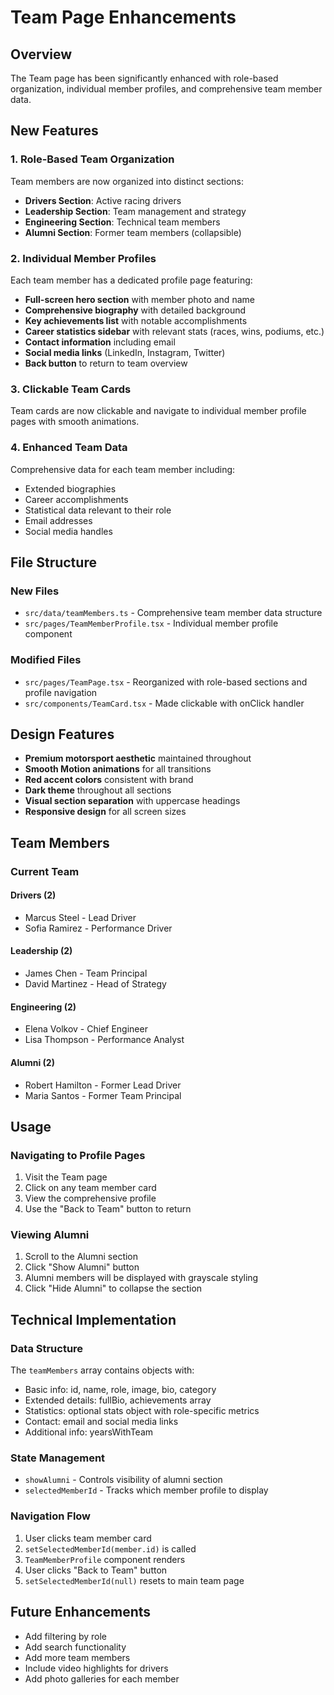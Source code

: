 # Team Page Enhancements

## Overview
The Team page has been significantly enhanced with role-based organization, individual member profiles, and comprehensive team member data.

## New Features

### 1. Role-Based Team Organization
Team members are now organized into distinct sections:
- **Drivers Section**: Active racing drivers
- **Leadership Section**: Team management and strategy
- **Engineering Section**: Technical team members
- **Alumni Section**: Former team members (collapsible)

### 2. Individual Member Profiles
Each team member has a dedicated profile page featuring:
- **Full-screen hero section** with member photo and name
- **Comprehensive biography** with detailed background
- **Key achievements list** with notable accomplishments
- **Career statistics sidebar** with relevant stats (races, wins, podiums, etc.)
- **Contact information** including email
- **Social media links** (LinkedIn, Instagram, Twitter)
- **Back button** to return to team overview

### 3. Clickable Team Cards
Team cards are now clickable and navigate to individual member profile pages with smooth animations.

### 4. Enhanced Team Data
Comprehensive data for each team member including:
- Extended biographies
- Career accomplishments
- Statistical data relevant to their role
- Email addresses
- Social media handles

## File Structure

### New Files
- `src/data/teamMembers.ts` - Comprehensive team member data structure
- `src/pages/TeamMemberProfile.tsx` - Individual member profile component

### Modified Files
- `src/pages/TeamPage.tsx` - Reorganized with role-based sections and profile navigation
- `src/components/TeamCard.tsx` - Made clickable with onClick handler

## Design Features
- **Premium motorsport aesthetic** maintained throughout
- **Smooth Motion animations** for all transitions
- **Red accent colors** consistent with brand
- **Dark theme** throughout all sections
- **Visual section separation** with uppercase headings
- **Responsive design** for all screen sizes

## Team Members

### Current Team

#### Drivers (2)
- Marcus Steel - Lead Driver
- Sofia Ramirez - Performance Driver

#### Leadership (2)
- James Chen - Team Principal
- David Martinez - Head of Strategy

#### Engineering (2)
- Elena Volkov - Chief Engineer
- Lisa Thompson - Performance Analyst

#### Alumni (2)
- Robert Hamilton - Former Lead Driver
- Maria Santos - Former Team Principal

## Usage

### Navigating to Profile Pages
1. Visit the Team page
2. Click on any team member card
3. View the comprehensive profile
4. Use the "Back to Team" button to return

### Viewing Alumni
1. Scroll to the Alumni section
2. Click "Show Alumni" button
3. Alumni members will be displayed with grayscale styling
4. Click "Hide Alumni" to collapse the section

## Technical Implementation

### Data Structure
The `teamMembers` array contains objects with:
- Basic info: id, name, role, image, bio, category
- Extended details: fullBio, achievements array
- Statistics: optional stats object with role-specific metrics
- Contact: email and social media links
- Additional info: yearsWithTeam

### State Management
- `showAlumni` - Controls visibility of alumni section
- `selectedMemberId` - Tracks which member profile to display

### Navigation Flow
1. User clicks team member card
2. `setSelectedMemberId(member.id)` is called
3. `TeamMemberProfile` component renders
4. User clicks "Back to Team" button
5. `setSelectedMemberId(null)` resets to main team page

## Future Enhancements
- Add filtering by role
- Add search functionality
- Add more team members
- Include video highlights for drivers
- Add photo galleries for each member

